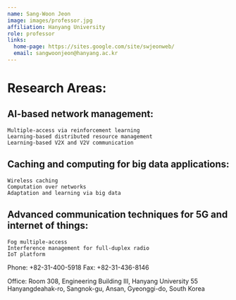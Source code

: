 ```yaml
---
name: Sang-Woon Jeon
image: images/professor.jpg
affiliation: Hanyang University
role: professor
links:
  home-page: https://sites.google.com/site/swjeonweb/
  email: sangwoonjeon@hanyang.ac.kr
---
```


# Research Areas:
  ## AI-based network management:
    Multiple-access via reinforcement learning 
    Learning-based distributed resource management
    Learning-based V2X and V2V communication
  ## Caching and computing for big data applications:
    Wireless caching 
    Computation over networks
    Adaptation and learning via big data
  ## Advanced communication techniques for 5G and internet of things:
    Fog multiple-access
    Interference management for full-duplex radio
    IoT platform 

Phone: +82-31-400-5918
Fax: +82-31-436-8146

Office: Room 308, Engineering Building III, Hanyang University 55 Hanyangdeahak-ro, Sangnok-gu, Ansan, Gyeonggi-do, South Korea
